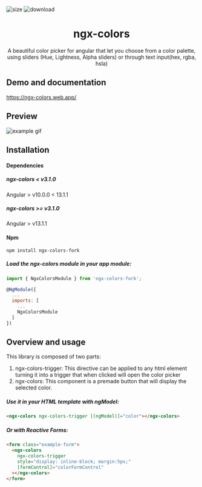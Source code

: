 ![size](https://img.shields.io/bundlephobia/min/ngx-colors?style=for-the-badge)
![download](https://img.shields.io/npm/dm/ngx-colors?style=for-the-badge)

<p align="center">
  <h1 align="center">ngx-colors</h1>
  <p align="center">A beautiful color picker for angular that let you choose from a 
color palette, using sliders (Hue, Lightness, Alpha sliders) or through text input(hex, rgba, hsla)

  </p>
</p>

## Demo and documentation

https://ngx-colors.web.app/

## Preview

![example gif](https://raw.githubusercontent.com/KroneCorylus/ngx-colors/master/projects/ngx-color-examples/src/assets/img/example-gif.gif)

## Installation

#### Dependencies

##### ngx-colors < v3.1.0

Angular > v10.0.0 < 13.1.1

##### ngx-colors >= v3.1.0

Angular > v13.1.1

#### Npm

```shell
npm install ngx-colors-fork
```

##### Load the ngx-colors module in your app module:

```javascript
import { NgxColorsModule } from 'ngx-colors-fork';

@NgModule({
  ...
  imports: [
    ...
    NgxColorsModule
  ]
})
```

## Overview and usage

This library is composed of two parts:

1. ngx-colors-trigger: This directive can be applied to any html element turning it into a trigger that when clicked will open the color picker
2. ngx-colors: This component is a premade button that will display the selected color.

##### Use it in your HTML template with ngModel:

```html
<ngx-colors ngx-colors-trigger [(ngModel)]="color"></ngx-colors>
```

##### Or with Reactive Forms:

```html
<form class="example-form">
  <ngx-colors
    ngx-colors-trigger
    style="display: inline-block; margin:5px;"
    [formControl]="colorFormControl"
  ></ngx-colors>
</form>
```
